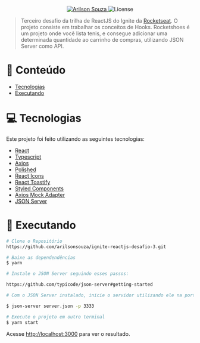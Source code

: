 <p align="center">
   <a href="https://www.linkedin.com/in/arilsonsouza/">
      <img alt="Arilson Souza" src="https://img.shields.io/badge/-Arilson Souza-DD6B20?style=flat&logo=Linkedin&logoColor=white" />
   </a>

  <img alt="License" src="https://img.shields.io/badge/license-MIT-DD6B20">
</p>

> Terceiro desafio da trilha de ReactJS do Ignite da [Rocketseat](https://github.com/Rocketseat). O projeto consiste em trabalhar os conceitos de Hooks. Rocketshoes é um projeto onde você lista tenis, e consegue adicionar uma determinada quantidade ao carrinho de compras, utilizando JSON Server como API.

# :pushpin: Conteúdo

- [Tecnologias](#computer-tecnologias)
- [Executando](#construction_worker-executando)

# :computer: Tecnologias

Este projeto foi feito utilizando as seguintes tecnologias:

- [React](https://reactjs.org/)
- [Typescript](https://www.typescriptlang.org/)
- [Axios](https://github.com/axios/axios)
- [Polished](https://github.com/styled-components/polished)
- [React Icons](https://react-icons.github.io/react-icons)
- [React Toastify](https://github.com/fkhadra/react-toastify)
- [Styled Components](https://github.com/styled-components/styled-components)
- [Axios Mock Adapter](https://github.com/ctimmerm/axios-mock-adapter)
- [JSON Server](https://github.com/typicode/json-server)

# :construction_worker: Executando

```bash
# Clone o Repositório
https://github.com/arilsonsouza/ignite-reactjs-desafio-3.git
```

```bash
# Baixe as dependendências
$ yarn
```

```bash
# Instale o JSON Server seguindo esses passos:

https://github.com/typicode/json-server#getting-started
```

```bash
# Com o JSON Server instalado, inicie o servidor utilizando ele na porta 3333:

$ json-server server.json -p 3333
```

```bash
# Execute o projeto em outro terminal
$ yarn start
```

Acesse <http://localhost:3000> para ver o resultado.
